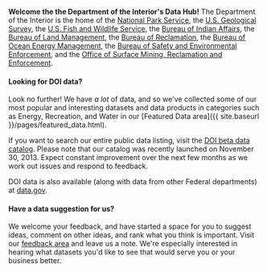 **Welcome the the Department of the Interior's Data Hub!** The Department of the Interior is the home of the [National Park Service](http://www.nps.gov/), the [U.S. Geological Survey](http://www.usgs.gov/), the [U.S. Fish and Wildlife Service](http://www.fws.gov/), the [Bureau of Indian Affairs](http://www.bia.gov/), the [Bureau of Land Management](http://www.blm.gov/), the [Bureau of Reclamation](http://www.usbr.gov/), the [Bureau of Ocean Energy Management](http://www.boem.gov/), the [Bureau of Safety and Environmental Enforcement](http://www.bsee.gov), and the [Office of Surface Mining, Reclamation and Enforcement](http://www.osmre.gov).

#### Looking for DOI data?

Look no further! We have *a lot* of data, and so we've collected some of our most popular and interesting datasets and data products in categories such as Energy, Recreation, and Water in our [Featured Data area]({{ site.baseurl }}/pages/featured_data.html).

If you want to search our entire public data listing, visit the [DOI beta data catalog](http://data.doi.gov/). Please note that our catalog was recently launched on November 30, 2013. Expect constant improvement over the next few months as we work out issues and respond to feedback.

DOI data is also available (along with data from other Federal departments) at [data.gov](http://www.data.gov/).


#### Have a data suggestion for us?

We welcome your feedback, and have started a space for you to suggest ideas, comment on other ideas, and rank what you think is important. Visit our [feedback area](http://usinterior.ideascale.com/) and leave us a note. We're especially interested in hearing what datasets you'd like to see that would serve you or your business better.


<!--
[![NPS logo]({{ site.baseurl }}/assets/img/NPS_logo_60h.gif)](http://www.nps.gov)
[![USGS logo]({{ site.baseurl }}/assets/img/USGS_logo_60h.gif)](http://www.usgs.gov)
[![FWS logo]({{ site.baseurl }}/assets/img/FWS_logo_60h.gif)](http://www.fws.gov)
[![BIA logo]({{ site.baseurl }}/assets/img/BIA_logo_60h.gif)](http://www.bia.gov)
[![BLM logo]({{ site.baseurl }}/assets/img/BLM_logo_60h.gif)](http://www.blm.gov)
[![USBR logo]({{ site.baseurl }}/assets/img/USBR_logo_60h.gif)](http://www.usbr.gov)
[![BOEM logo]({{ site.baseurl }}/assets/img/BOEM_logo_60h.jpg)](http://www.boem.gov)
[![BSEE logo]({{ site.baseurl }}/assets/img/BSEE_logo_60h.jpg)](http://www.bsee.gov)
[![OSM logo]({{ site.baseurl }}/assets/img/OSM_logo_60h.jpg)](http://www.osmre.gov)
-->

<!-- 
#### News

#### Developers

#### Open Data at DOI
 -->